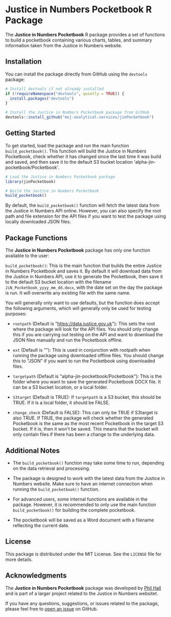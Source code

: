 # Justice in Numbers Pocketbook R Package

The **Justice in Numbers Pocketbook** R package provides a set of functions to build a pocketbook containing various charts, tables, and summary information taken from the Justice in Numbers website. 

## Installation

You can install the package directly from GitHub using the `devtools` package:

```R
# Install devtools if not already installed
if (!requireNamespace("devtools", quietly = TRUE)) {
  install.packages("devtools")
}

# Install the Justice in Numbers Pocketbook package from GitHub
devtools::install_github("moj-analytical-services/jinPocketbook")
```

## Getting Started

To get started, load the package and run the main function `build_pocketbook()`. This function will build the Justice in Numbers Pocketbook, check whether it has changed since the last time it was build and saved, and then save it to the default S3 bucket location 'alpha-jin-pocketbook/Pocketbook'.

```R
# Load the Justice in Numbers Pocketbook package
library(jinPocketbook)

# Build the Justice in Numbers Pocketbook
build_pocketbook()
```

By default, the `build_pocketbook()` function will fetch the latest data from the Justice in Numbers API online. However, you can also specify the root path and file extension for the API files if you want to test the package using locally downloaded JSON files. 

## Package Functions

The **Justice in Numbers Pocketbook** package has only one function available to the user:

`build_pocketbook()`: This is the main function that builds the entire Justice in Numbers Pocketbook and saves it. By default it will download data from the Justice in Numbers API, use it to generate the Pocketbook, then save it to the default S3 bucket location with the filename `JiN_Pocketbook_yyyy_mm_dd.docx`, with the date set on the day the package is run. It will overwrite any existing file with the same name.

You will generally only want to use defaults, but the function does accept the following arguments, which will generally only be used for testing purposes:

 - `rootpath` (Default is "https://data.justice.gov.uk"): This sets the root where the package will look for the API files. You should only change this if you are carrying out testing on the API and want to download the JSON files manually and run the Pocketbook offline.

- `ext` (Default is ""): This is used in conjunction with rootpath when running the package using downloaded offline files. You should change this to "JSON" if you want to run the Pocketbook using downloaded files.

 - `targetpath` (Default is "alpha-jin-pocketbook/Pocketbook"): This is the folder where you want to save the generated Pocketbook DOCX file. It can be a S3 bucket location, or a local folder.
 
 - `S3target` (Default is TRUE): If `targetpath` is a S3 bucket, this should be TRUE. If it is a local folder, it should be FALSE.
 
 - `change_check` (Default is FALSE): This can only be TRUE if S3target is also TRUE. If TRUE, the package will check whether the generated Pocketbook is the same as the most recent Pocketbook in the target S3 bucket. If it is, then it won't be saved. This means that the bucket will only contain files if there has been a change to the underlying data.

## Additional Notes

- The `build_pocketbook()` function may take some time to run, depending on the data retrieval and processing.

- The package is designed to work with the latest data from the Justice in Numbers website. Make sure to have an internet connection when running the `build_pocketbook()` function.

- For advanced users, some internal functions are available in the package. However, it is recommended to only use the main function `build_pocketbook()` for building the complete pocketbook.

- The pocketbook will be saved as a Word document with a filename reflecting the current date.

## License

This package is distributed under the MIT License. See the `LICENSE` file for more details.

## Acknowledgments

The **Justice in Numbers Pocketbook** package was developed by [Phil Hall](https://github.com/phil-hall-moj) and is part of a larger project related to the Justice in Numbers websitet.

If you have any questions, suggestions, or issues related to the package, please feel free to [open an issue](https://github.com/moj-analytical-services/jinPocketbook/issues) on GitHub.

